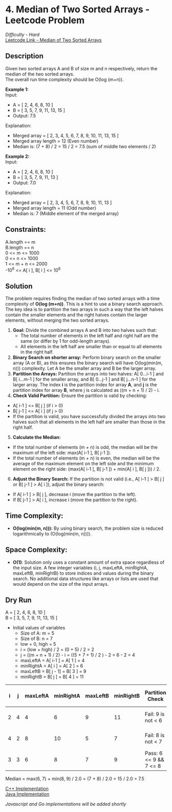 # 4. Median of Two Sorted Arrays - Leetcode Problem  
*Difficulty - Hard*  
[Leetcode Link - Median of Two Sorted Arrays](https://leetcode.com/problems/median-of-two-sorted-arrays/)  
## Description  
Given two sorted arrays A and B of size m and n respectively, return the median of the two sorted arrays.  
The overall run time complexity should be O(log (m+n)).  

**Example 1:**  
Input:  
* A = [ 2, 4, 6, 8, 10 ]  
* B = [ 3, 5, 7, 9, 11, 13, 15 ]  
* Output: 7.5

Explanation:  
* Merged array = [ 2, 3, 4, 5, 6, 7, 8, 9, 10, 11, 13, 15 ]  
* Merged array length = 12 (Even number)  
* Median is: (7 + 8) / 2 = 15 / 2 = 7.5 (sum of middle two elements / 2)  

**Example 2:**  
Input:  
* A = [ 2, 4, 6, 8, 10 ]  
* B = [ 3, 5, 7, 9, 11, 13 ]  
* Output: 7.0  

Explanation:  
* Merged array = [ 2, 3, 4, 5, 6, 7, 8, 9, 10, 11, 13 ]  
* Merged array length = 11 (Odd number)  
* Median is: 7 (Middle element of the merged array)  

## Constraints:

A.length == m  
B.length == n  
0 <= m <= 1000  
0 <= n <= 1000  
1 <= m + n <= 2000  
-10<sup>6</sup> <= A[ i ], B[ i ] <= 10<sup>6</sup>  

## Solution
The problem requires finding the median of two sorted arrays with a time complexity of **O(log (m+n))**. This is a hint to use a binary search approach. The key idea is to partition the two arrays in such a way that the left halves contain the smaller elements and the right halves contain the larger elements, without merging the two sorted arrays.  
1. **Goal:** Divide the combined arrays A and B into two halves such that:
    * The total number of elements in the left half and right half are the same (or differ by 1 for odd-length arrays).
    * All elements in the left half are smaller than or equal to all elements in the right half.
2. **Binary Search on shorter array:** Perform binary search on the smaller array (A or B), as this ensures the binary search will have O(log(min(m, n))) complexity. Let A be the smaller array and B be the larger array.
3. **Partition the Arrays:** Partition the arrays into two halves: A[ 0...i-1 ] and B[ i...m-1 ] for the smaller array, and B[ 0...j-1 ] and B[ j...n-1 ] for the larger array. The index **i** is the partition index for array **A**, and **j** is the partition index for array **B**, where j is calculated as ((m + n + 1) / 2) - i.
4. **Check Valid Partition:** Ensure the partition is valid by checking:
* A[ i-1 ] <= B[ j ] (if i > 0)
* B[ j-1 ] <= A[ i ] (if j > 0)
* If the partition is valid, you have successfully divided the arrays into two halves such that all elements in the left half are smaller than those in the right half.
5. **Calculate the Median:**
* If the total number of elements (m + n) is odd, the median will be the maximum of the left side: max(A[ i-1 ], B[ j-1 ]).
* If the total number of elements (m + n) is even, the median will be the average of the maximum element on the left side and the minimum element on the right side: (max(A[ i-1 ], B[ j-1 ]) + min(A[ i ], B[ j ])) / 2.
6. **Adjust the Binary Search:** If the partition is not valid (i.e., A[ i-1 ] > B[ j ] or B[ j-1 ] > A[ i ]), adjust the binary search:
* If A[ i-1 ] > B[ j ], decrease i (move the partition to the left).
* If B[ j-1 ] > A[ i ], increase i (move the partition to the right).

## Time Complexity:
* **O(log(min(m, n))):** By using binary search, the problem size is reduced logarithmically to (O(log(min(m, n)))).

## Space Complexity:
* **O(1)**: Solution only uses a constant amount of extra space regardless of the input size. A few integer variables (i, j, maxLeftA, minRightA, maxLeftB, minRightB) to store indices and values during the binary search. No additional data structures like arrays or lists are used that would depend on the size of the input arrays.

## Dry Run
A = [ 2, 4, 6, 8, 10 ]  
B = [ 3, 5, 7, 9, 11, 13, 15 ]  
* Initial values of variables
    * Size of A: m = 5  
    * Size of B: n = 7  
    * low = 0, high = 5  
    * i = (low + high) / 2 = (0 + 5) / 2 = 2
    * j = ((m + n + 1) / 2) - i = ((5 + 7 + 1) / 2 ) - 2 = 6 - 2 = 4
    * maxLeftA = A[ i-1 ] = A[ 1 ] = 4
    * minRightA = A[ i ] = A[ 2 ] = 6
    * maxLeftB = B[ j - 1] = B[ 3 ] = 9
    * minRightB = B[ j ] = B[ 4 ] = 11

|  i  |  j  |  maxLeftA  |  minRightA  |  maxLeftB  |  minRightB  |   Partition Check      |     Binary Search Adjustment     |
| --- | --- | ---------- | ----------- | ---------- | ----------- | -------------------    | -------------------------------- |
|  2  |  4  |      4     |      6      |      9     |      11     | Fail: 9 is not < 6     | Adjust low to right = i + 1 = 3  |
|  4  |  2  |      8     |     10      |      5     |       7     | Fail: 8 is not < 7     | Adjust high to left = i - 1 = 3  |
|  3  |  3  |      6     |      8      |      7     |       9     | Pass: 6 <= 9 && 7 <= 8 | Median for even case found       |

Median = max(6, 7) + min(8, 9) / 2.0 = (7 + 8) / 2.0 =  15 / 2.0 = 7.5

[C++ Implementation](./medianSortedArrays.cpp)  
[Java Implementation](./Solution.java)  

*Javascript and Go implementations will be added shortly*